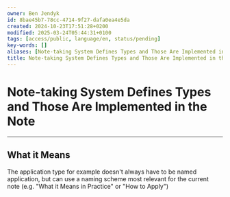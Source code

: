 ```yaml
---
owner: Ben Jendyk
id: 8bae45b7-78cc-4714-9f27-dafa0ea4e5da
created: 2024-10-23T17:51:28+0200
modified: 2025-03-24T05:44:31+0100
tags: [access/public, language/en, status/pending]
key-words: []
aliases: [Note-taking System Defines Types and Those Are Implemented in the Note]
title: Note-taking System Defines Types and Those Are Implemented in the Note
---
```


# Note-taking System Defines Types and Those Are Implemented in the Note

--- 

## What it Means

The application type for example doesn't always have to be named application, but can use a naming scheme most relevant for the current note (e.g. "What it Means in Practice" or "How to Apply")